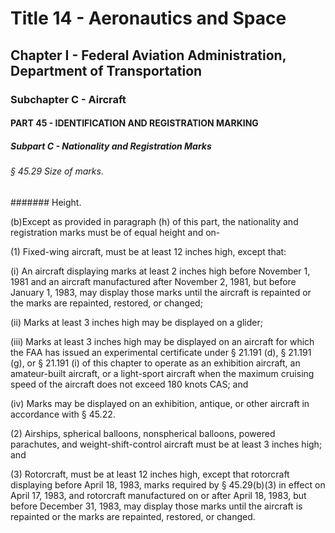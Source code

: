 
# Title 14 - Aeronautics and Space
## Chapter I - Federal Aviation Administration, Department of Transportation
### Subchapter C - Aircraft
#### PART 45 - IDENTIFICATION AND REGISTRATION MARKING
##### Subpart C - Nationality and Registration Marks
###### § 45.29 Size of marks.
####### Height.

(b)Except as provided in paragraph (h) of this part, the nationality and registration marks must be of equal height and on-

(1) Fixed-wing aircraft, must be at least 12 inches high, except that:

(i) An aircraft displaying marks at least 2 inches high before November 1, 1981 and an aircraft manufactured after November 2, 1981, but before January 1, 1983, may display those marks until the aircraft is repainted or the marks are repainted, restored, or changed;

(ii) Marks at least 3 inches high may be displayed on a glider;

(iii) Marks at least 3 inches high may be displayed on an aircraft for which the FAA has issued an experimental certificate under § 21.191 (d), § 21.191 (g), or § 21.191 (i) of this chapter to operate as an exhibition aircraft, an amateur-built aircraft, or a light-sport aircraft when the maximum cruising speed of the aircraft does not exceed 180 knots CAS; and

(iv) Marks may be displayed on an exhibition, antique, or other aircraft in accordance with § 45.22.

(2) Airships, spherical balloons, nonspherical balloons, powered parachutes, and weight-shift-control aircraft must be at least 3 inches high; and

(3) Rotorcraft, must be at least 12 inches high, except that rotorcraft displaying before April 18, 1983, marks required by § 45.29(b)(3) in effect on April 17, 1983, and rotorcraft manufactured on or after April 18, 1983, but before December 31, 1983, may display those marks until the aircraft is repainted or the marks are repainted, restored, or changed.
